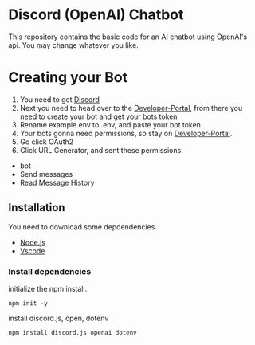 # Discord (OpenAI) Chatbot
This repository contains the basic code for an AI chatbot using OpenAI's api.
You may change whatever you like.

# Creating your Bot
1. You need to get [Discord](discord.com)
2. Next you need to head over to the [Developer-Portal](https://discord.com/developers/applications), from there you need to create your bot and get your bots token
3. Rename example.env to .env, and paste your bot token
4. Your bots gonna need permissions, so stay on [Developer-Portal](https://discord.com/developers/applications).
5. Go click OAuth2
6. Click URL Generator, and sent these permissions.
- bot
- Send messages
- Read Message History

## Installation
You need to download some depdendencies.
- [Node.js](https://nodejs.org/en)
- [Vscode](https://code.visualstudio.com/)

### Install dependencies
initialize the npm install.
```shell
npm init -y
```
install discord.js, open, dotenv
```shell
npm install discord.js openai dotenv
```